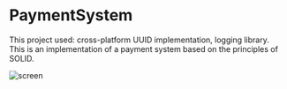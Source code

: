 # PaymentSystem

This project used: cross-platform UUID implementation, logging library.\
This is an implementation of a payment system based on the principles of SOLID.

![screen](https://user-images.githubusercontent.com/61163787/224641050-95f234c5-d390-4d14-87b0-5af93610e11d.png)
